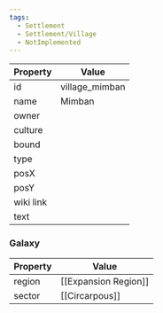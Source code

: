 ```yaml
---
tags:
  - Settlement
  - Settlement/Village
  - NotImplemented
---
```


| Property  | Value          |
| --------- | -------------- |
| id        | village_mimban |
| name      | Mimban         |
| owner     |                |
| culture   |                |
| bound     |                |
| type      |                |
| posX      |                |
| posY      |                |
| wiki link |                |
| text      |                |

### Galaxy
| Property | Value                |
| -------- | -------------------- |
| region   | [[Expansion Region]] |
| sector   | [[Circarpous]]       |
